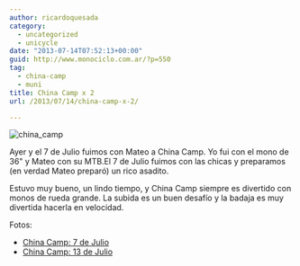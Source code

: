 ```yaml
---
author: ricardoquesada
category:
  - uncategorized
  - unicycle
date: "2013-07-14T07:52:13+00:00"
guid: http://www.monociclo.com.ar/?p=550
tag:
  - china-camp
  - muni
title: China Camp x 2
url: /2013/07/14/china-camp-x-2/

---
```

![china_camp](/images/2013_07_14_china_camp.jpeg)

Ayer y el 7 de Julio fuimos con Mateo a China Camp. Yo fui con el mono de 36" y Mateo con su MTB.El 7 de Julio fuimos con las chicas y preparamos (en verdad Mateo preparó) un rico asadito.

Estuvo muy bueno, un lindo tiempo, y China Camp siempre es divertido con monos de rueda grande. La subida es un buen desafío y la badaja es muy divertida hacerla en velocidad.

Fotos:

- [China Camp: 7 de Julio](https://picasaweb.google.com/111588202880883771967/ChinaCamp7Julio2013)
- [China Camp: 13 de Julio](https://picasaweb.google.com/111588202880883771967/ChinaCamp13Julio2013)
